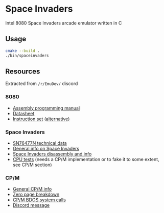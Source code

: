 # Space Invaders

Intel 8080 Space Invaders arcade emulator written in C

## Usage
```sh
cmake --build . 
./bin/spaceinvaders
```

## Resources
Extracted from `/r/EmuDev/` discord

### 8080
* [Assembly programming manual](https://altairclone.com/downloads/manuals/8080%20Programmers%20Manual.pdf)
* [Datasheet](https://altairclone.com/downloads/manuals/8080%20Data%20Sheet.pdf)
* [Instruction set](https://tobiasvl.github.io/optable/intel-8080/classic) [(alternative)](https://pastraiser.com/cpu/i8080/i8080_opcodes.html)

### Space Invaders
* [SN76477N technical data](https://web.archive.org/web/20150425030455/http://www.emutalk.net/attachment.php?attachmentid=34143&d=1160668005)
* [General info on Space Invaders](http://www.brentradio.com/SpaceInvaders.htm)
* [Space Invaders disassembly and info](https://computerarcheology.com/Arcade/SpaceInvaders)
* [CPU tests](https://altairclone.com/downloads/cpu_tests/) (needs a CP/M implementation or to fake it to some extent, see CP/M section)

### CP/M
* [General CP/M info](https://en.m.wikipedia.org/wiki/CP/M)
* [Zero page breakdown](https://en.m.wikipedia.org/wiki/Zero_page_(CP/M))
* [CP/M BDOS system calls](https://www.seasip.info/Cpm/bdos.html)
* [Discord message](https://discord.com/channels/465585922579103744/482208284032499713/1340790514252779650)
